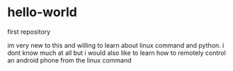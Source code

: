 # hello-world
first repository

im very new to this and willing to learn about linux command and python. i dont know much at all but i would also like to learn how to remotely control an android phone from the linux command 

